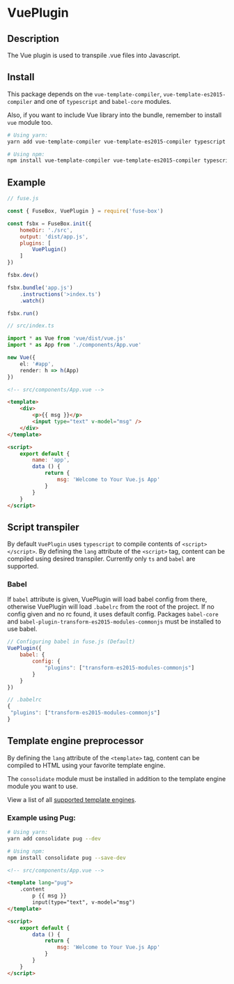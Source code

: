 # VuePlugin

## Description
The Vue plugin is used to transpile .vue files into Javascript.

## Install
This package depends on the `vue-template-compiler`, `vue-template-es2015-compiler` and one of `typescript` and `babel-core` modules.

Also, if you want to include Vue library into the bundle, remember to install `vue` module too.

```bash
# Using yarn:
yarn add vue-template-compiler vue-template-es2015-compiler typescript babel-core vue --dev

# Using npm:
npm install vue-template-compiler vue-template-es2015-compiler typescript babel-core vue --save-dev
```

## Example

```js
// fuse.js

const { FuseBox, VuePlugin } = require('fuse-box')

const fsbx = FuseBox.init({
    homeDir: './src',
    output: 'dist/app.js',
    plugins: [
        VuePlugin()
    ]
})

fsbx.dev()

fsbx.bundle('app.js')
    .instructions('>index.ts')
    .watch()

fsbx.run()

```

```typescript
// src/index.ts

import * as Vue from 'vue/dist/vue.js'
import * as App from './components/App.vue'

new Vue({
    el: '#app',
    render: h => h(App)
})

```

```html
<!-- src/components/App.vue -->

<template>
    <div>
        <p>{{ msg }}</p>
        <input type="text" v-model="msg" />
    </div>
</template>

<script>
    export default {
        name: 'app',
        data () {
            return {
                msg: 'Welcome to Your Vue.js App'
            }
        }
    }
</script>
```

## Script transpiler

By default `VuePlugin` uses `typescript` to compile contents of `<script></script>`. By defining the `lang` attribute of the `<script>` tag, content can be compiled using desired transpiler. Currently only `ts` and `babel` are supported.

### Babel

If `babel` attribute is given, VuePlugin will load babel config from there, otherwise VuePlugin will load `.babelrc` from the root of the project. If no config given and no rc found, it uses default config. Packages `babel-core` and `babel-plugin-transform-es2015-modules-commonjs` must be installed to use babel.

```js
// Configuring babel in fuse.js (Default)
VuePlugin({
    babel: {
        config: {
            "plugins": ["transform-es2015-modules-commonjs"]
        }
    }
})

// .babelrc
{
 "plugins": ["transform-es2015-modules-commonjs"]
}
```

## Template engine preprocessor

By defining the `lang` attribute of the `<template>` tag, content can be compiled to HTML using your favorite template engine.

The `consolidate` module must be installed in addition to the template engine module you want to use.

View a list of all [supported template engines](https://github.com/tj/consolidate.js#supported-template-engines).

### Example using Pug:

```bash
# Using yarn:
yarn add consolidate pug --dev

# Using npm:
npm install consolidate pug --save-dev
```

```html
<!-- src/components/App.vue -->

<template lang="pug">
    .content
        p {{ msg }}
        input(type="text", v-model="msg")
</template>

<script>
    export default {
        data () {
            return {
                msg: 'Welcome to Your Vue.js App'
            }
        }
    }
</script>
```
